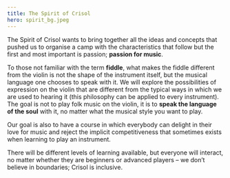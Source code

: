 ```yaml
---
title: The Spirit of Crisol
hero: spirit_bg.jpeg
---
```


The Spirit of Crisol wants to bring together all the ideas and concepts that pushed us to organise a camp with the characteristics that follow but the first and most important is passion; **passion for music**.

To those not familiar with the term **fiddle**, what makes the fiddle different from the violin is not the shape of the instrument itself, but the musical language one chooses to speak with it. We will explore the possibilities of expression on the violin that are different from the typical ways in which we are used to hearing it (this philosophy can be applied to every instrument). The goal is not to play folk music on the violin, it is to **speak the language of the soul** with it, no matter what the musical style you want to play.

Our goal is also to have a course in which everybody can delight in their love for music and reject the implicit competitiveness that sometimes exists when learning to play an instrument.

There will be different levels of learning available, but everyone will interact, no matter whether they are beginners or advanced players – we don’t believe in boundaries; Crisol is inclusive.
